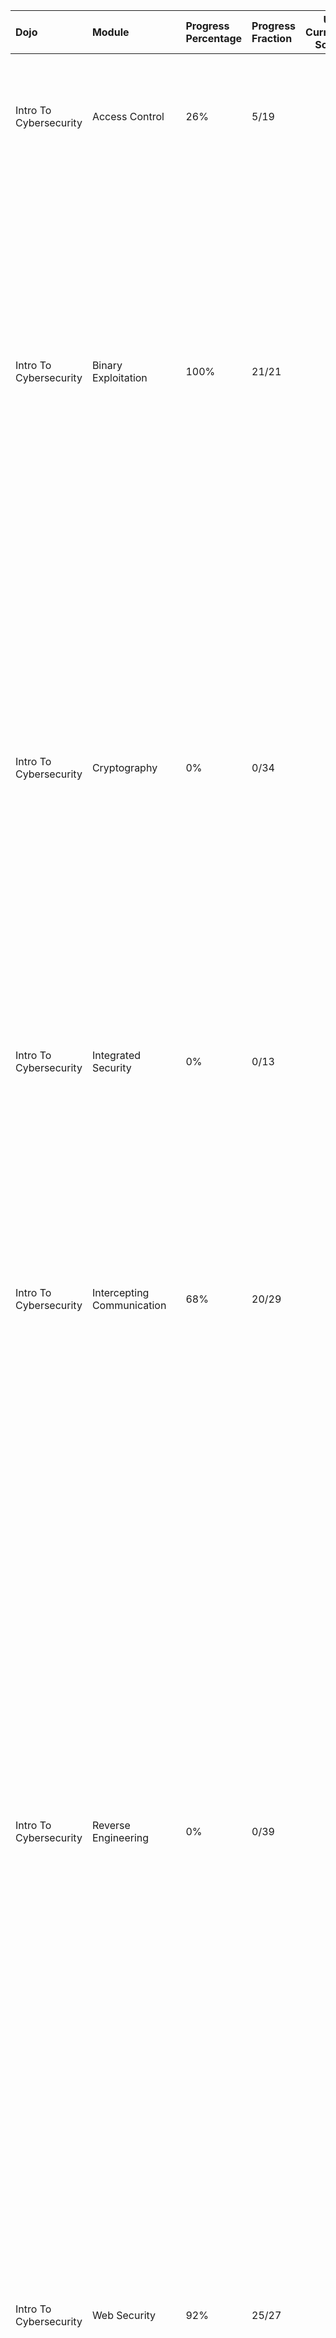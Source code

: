 | Dojo                   | Module                         | Progress Percentage   | Progress Fraction   |   Users Currently Solving | Challenges                                                                                                                                                                                                                                                                                                                                                                                                                                                                                                                                                                                                                                                                                                                                                                                                                                                                                                                                                                                                                                                           |
|:-----------------------|:-------------------------------|:----------------------|:--------------------|--------------------------:|:---------------------------------------------------------------------------------------------------------------------------------------------------------------------------------------------------------------------------------------------------------------------------------------------------------------------------------------------------------------------------------------------------------------------------------------------------------------------------------------------------------------------------------------------------------------------------------------------------------------------------------------------------------------------------------------------------------------------------------------------------------------------------------------------------------------------------------------------------------------------------------------------------------------------------------------------------------------------------------------------------------------------------------------------------------------------|
| Intro To Cybersecurity | Access Control                 | 26%                   | 5/19                |                         3 | `level1`, `level2`, `level3`, `level4`, `level5`, `level6`, `level7`, `level8`, `level9`, `level10`, `level11`, `level12`, `level13`, `level14`, `level15`, `level16`, `level17`, `level18`, `level19`                                                                                                                                                                                                                                                                                                                                                                                                                                                                                                                                                                                                                                                                                                                                                                                                                                                               |
| Intro To Cybersecurity | Binary Exploitation            | 100%                  | 21/21               |                         6 | `Your First Overflow (easy)`, `Your First Overflow (hard)`, `Precision (easy)`, `Precision (hard)`, `Variable Control (easy)`, `Variable Control (hard)`, `Control Hijack (easy)`, `Control Hijack (hard)`, `Tricky Control Hijack (easy)`, `Tricky Control Hijack (hard)`, `PIEs (easy)`, `PIEs (hard)`, `String Lengths (easy)`, `String Lengths (hard)`, `Basic Shellcode`, `NOP Sleds`, `NULL-Free Shellcode`, `Hijack to (Mapped) Shellcode (easy)`, `Hijack to (Mapped) Shellcode (hard)`, `Hijack to Shellcode (easy)`, `Hijack to Shellcode (hard)`                                                                                                                                                                                                                                                                                                                                                                                                                                                                                                          |
| Intro To Cybersecurity | Cryptography                   | 0%                    | 0/34                |                         8 | `XOR`, `XORing Hex`, `XORing ASCII`, `XORing ASCII Strings`, `One-time Pad`, `One-time Pad Tampering`, `Many-time Pad`, `AES`, `AES-ECB-CPA`, `AES-ECB-CPA-HTTP`, `AES-ECB-CPA-HTTP (base64)`, `AES-ECB-CPA-Suffix`, `AES-ECB-CPA-Prefix`, `AES-ECB-CPA-Prefix-2`, `AES-ECB-CPA-Prefix-Miniboss`, `AES-ECB-CPA-Prefix-Boss`, `AES-CBC`, `AES-CBC Tampering`, `AES-CBC Resizing`, `AES-CBC-POA-Partial-Block`, `AES-CBC-POA-Full-Block`, `AES-CBC-POA-Multi-Block`, `AES-CBC-POA-Encrypt`, `DHKE`, `DHKE-to-AES`, `RSA 1`, `RSA 2`, `RSA Signatures`, `SHA 1`, `SHA 2`, `RSA 3`, `RSA 4`, `TLS 1`, `TLS 2`                                                                                                                                                                                                                                                                                                                                                                                                                                                            |
| Intro To Cybersecurity | Integrated Security            | 0%                    | 0/13                |                         6 | `ECB-to-Win (easy)`, `ECB-to-Win (hard)`, `ECB-to-Shellcode (easy)`, `ECB-to-Shellcode (hard)`, `CIMG Screenshots`, `CIMG Screenshots 2`, `Wily Webserver`, `The Watering Hole`, `Secure Chat 1`, `Secure Chat 2`, `Secure Chat 3`, `Secure Chat 4`, `Secure Chat 5`                                                                                                                                                                                                                                                                                                                                                                                                                                                                                                                                                                                                                                                                                                                                                                                                 |
| Intro To Cybersecurity | Intercepting Communication     | 68%                   | 20/29               |                        10 | `Connect`, `Send`, `Shutdown`, `Listen`, `Scan 1`, `Scan 2`, `Monitor 1`, `Monitor 2`, `Sniffing Cookies`, `Network Configuration`, `Firewall 1`, `Firewall 2`, `Firewall 3`, `Denial of Service 1`, `Denial of Service 2`, `Denial of Service 3`, `Ethernet`, `IP`, `TCP`, `TCP Handshake`, `UDP`, `UDP 2`, `UDP Spoofing 1`, `UDP Spoofing 2`, `UDP Spoofing 3`, `UDP Spoofing 4`, `ARP`, `Intercept`, `Man-in-the-Middle`                                                                                                                                                                                                                                                                                                                                                                                                                                                                                                                                                                                                                                         |
| Intro To Cybersecurity | Reverse Engineering            | 0%                    | 0/39                |                        22 | `File Formats: Magic Numbers (Python)`, `File Formats: Magic Numbers (C)`, `File Formats: Magic Numbers (x86)`, `Reading Endianness (Python)`, `Reading Endianness (C)`, `Reading Endianness (x86)`, `Version Information (Python)`, `Version Information (C)`, `Version Information (x86)`, `Metadata and Data (Python)`, `Metadata and Data (C)`, `Metadata and Data (x86)`, `Input Restrictions (Python)`, `Input Restrictions (C)`, `Input Restrictions (x86)`, `Behold the cIMG! (Python)`, `Behold the cIMG! (C)`, `Behold the cIMG! (x86)`, `A Basic cIMG (Python)`, `A Basic cIMG (C)`, `A Basic cIMG (x86)`, `Internal State Mini (C)`, `Internal State Mini (x86)`, `Internal State (C)`, `Internal State (x86)`, `File Formats: Directives (C)`, `File Formats: Directives`, `The Patch Directive`, `Optimizing for Space`, `Tweaking Images`, `Storage and Retrieval`, `Extracting Knowledge`, `Advanced Sprites`, `Accessing Resources`, `Unsafe Animations`, `Animations`, `Interoperability: Patching Data`, `Patching Code`, `Patching Control Flow` |
| Intro To Cybersecurity | Web Security                   | 92%                   | 25/27               |                        14 | `Path Traversal 1`, `Path Traversal 2`, `CMDi 1`, `CMDi 2`, `CMDi 3`, `CMDi 4`, `CMDi 5`, `CMDi 6`, `Authentication Bypass 1`, `Authentication Bypass 2`, `SQLi 1`, `SQLi 2`, `SQLi 3`, `SQLi 4`, `SQLi 5`, `XSS 1`, `XSS 2`, `XSS 3`, `XSS 4`, `XSS 5`, `XSS 6`, `XSS 7`, `CSRF 1`, `CSRF 2`, `CSRF 3`, `CSRF 4`, `CSRF 5`                                                                                                                                                                                                                                                                                                                                                                                                                                                                                                                                                                                                                                                                                                                                          |
| Program Security       | Dynamic Allocator Misuse       | 27%                   | 11/40               |                         5 | `level1.0`, `level1.1`, `level2.0`, `level2.1`, `level3.0`, `level3.1`, `level4.0`, `level4.1`, `level5.0`, `level5.1`, `level6.0`, `level6.1`, `level7.0`, `level7.1`, `level8.0`, `level8.1`, `level9.0`, `level9.1`, `level10.0`, `level10.1`, `level11.0`, `level11.1`, `level12.0`, `level12.1`, `level13.0`, `level13.1`, `level14.0`, `level14.1`, `level15.0`, `level15.1`, `level16.0`, `level16.1`, `level17.0`, `level17.1`, `level18.0`, `level18.1`, `level19.0`, `level19.1`, `level20.0`, `level20.1`                                                                                                                                                                                                                                                                                                                                                                                                                                                                                                                                                 |
| Program Security       | Intermediate Memory Errors     | 0%                    | 0/18                |                         3 | `level4.0`, `level4.1`, `level5.0`, `level5.1`, `level9.0`, `level9.1`, `level10.0`, `level10.1`, `level11.0`, `level11.1`, `level12.0`, `level12.1`, `level13.0`, `level13.1`, `level14.0`, `level14.1`, `level15.0`, `level15.1`                                                                                                                                                                                                                                                                                                                                                                                                                                                                                                                                                                                                                                                                                                                                                                                                                                   |
| Program Security       | Program Exploitation           | 0%                    | 0/18                |                         1 | `level3.0`, `level3.1`, `level4.0`, `level4.1`, `level5.0`, `level5.1`, `level6.0`, `level6.1`, `level7.0`, `level7.1`, `level8.0`, `level8.1`, `level9.0`, `level9.1`, `level10.0`, `level10.1`, `level11.0`, `level11.1`                                                                                                                                                                                                                                                                                                                                                                                                                                                                                                                                                                                                                                                                                                                                                                                                                                           |
| Program Security       | Return Oriented Programming    | 0%                    | 0/30                |                        19 | `level1.0`, `level1.1`, `level2.0`, `level2.1`, `level3.0`, `level3.1`, `level4.0`, `level4.1`, `level5.0`, `level5.1`, `level6.0`, `level6.1`, `level7.0`, `level7.1`, `level8.0`, `level8.1`, `level9.0`, `level9.1`, `level10.0`, `level10.1`, `level11.0`, `level11.1`, `level12.0`, `level12.1`, `level13.0`, `level13.1`, `level14.0`, `level14.1`, `level15.0`, `level15.1`                                                                                                                                                                                                                                                                                                                                                                                                                                                                                                                                                                                                                                                                                   |
| Program Security       | Reverse Engineering            | 0%                    | 0/44                |                         3 | `level1.0`, `level1.1`, `level2.0`, `level2.1`, `level3.0`, `level3.1`, `level4.0`, `level4.1`, `level5.0`, `level5.1`, `level6.0`, `level6.1`, `level7.0`, `level7.1`, `level8.0`, `level8.1`, `level9.0`, `level9.1`, `level10.0`, `level10.1`, `level11.0`, `level11.1`, `level12.0`, `level12.1`, `level13.0`, `level13.1`, `level14.0`, `level14.1`, `level15.0`, `level15.1`, `level16.0`, `level16.1`, `level17.0`, `level17.1`, `level18.0`, `level18.1`, `level19.0`, `level19.1`, `level20.0`, `level20.1`, `level21.0`, `level21.1`, `level22.0`, `level22.1`                                                                                                                                                                                                                                                                                                                                                                                                                                                                                             |
| Program Security       | Shellcode Injection            | 9%                    | 1/11                |                         4 | `level4`, `level5`, `level6`, `level7`, `level8`, `level9`, `level10`, `level11`, `level12`, `level13`, `level14`                                                                                                                                                                                                                                                                                                                                                                                                                                                                                                                                                                                                                                                                                                                                                                                                                                                                                                                                                    |
| Software Exploitation  | Dynamic Allocator Exploitation | 0%                    | 0/17                |                         0 | `level1.0`, `level1.1`, `level2.0`, `level2.1`, `level3.0`, `level3.1`, `level4.0`, `level4.1`, `level5.0`, `level5.1`, `level6.0`, `level6.1`, `level7.0`, `level7.1`, `level8.0`, `level8.1`, `level9`                                                                                                                                                                                                                                                                                                                                                                                                                                                                                                                                                                                                                                                                                                                                                                                                                                                             |
| Software Exploitation  | Exploitation Primitives        | 0%                    | 0/20                |                         3 | `level1.0`, `level1.1`, `level2.0`, `level2.1`, `level3.0`, `level3.1`, `level4.0`, `level4.1`, `level5.0`, `level5.1`, `level6.0`, `level6.1`, `level7.0`, `level7.1`, `level8.0`, `level8.1`, `level9.0`, `level9.1`, `level10.0`, `level10.1`                                                                                                                                                                                                                                                                                                                                                                                                                                                                                                                                                                                                                                                                                                                                                                                                                     |
| Software Exploitation  | File Struct Exploits           | 0%                    | 0/21                |                         1 | `level1`, `level2`, `level3`, `level4`, `level5`, `level6`, `level7`, `level8`, `level9`, `level10`, `level11`, `level12`, `level13`, `level14`, `level15`, `level16`, `level17`, `level18`, `level19`, `level20`, `level21`                                                                                                                                                                                                                                                                                                                                                                                                                                                                                                                                                                                                                                                                                                                                                                                                                                         |
| Software Exploitation  | Format String Exploits         | 54%                   | 13/24               |                         7 | `Level1.0`, `Level1.1`, `Level2.0`, `Level2.1`, `Level3.0`, `Level3.1`, `Level4.0`, `Level4.1`, `Level5.0`, `Level5.1`, `Level6.0`, `Level6.1`, `Level7.0`, `Level7.1`, `Level8.0`, `Level8.1`, `Level9.0`, `Level9.1`, `Level10.0`, `Level10.1`, `Level11.0`, `Level11.1`, `Level12.0`, `Level12.1`                                                                                                                                                                                                                                                                                                                                                                                                                                                                                                                                                                                                                                                                                                                                                                 |
| Software Exploitation  | Kernel Exploitation            | 0%                    | 0/8                 |                         2 | `Level-1`, `Level-2`, `Level-3`, `Level-4`, `Level-5`, `Level-6`, `Level-7`, `Level-8`                                                                                                                                                                                                                                                                                                                                                                                                                                                                                                                                                                                                                                                                                                                                                                                                                                                                                                                                                                               |
| Software Exploitation  | Microarchitecture Exploitation | 0%                    | 0/13                |                         1 | `Baby Spectre 1`, `Baby Spectre 2`, `Baby Spectre 3`, `Baby Spectre 4`, `Baby Spectre 5`, `Prefetch Peek`, `Spooky Spectre 1`, `Spooky Spectre 2`, `Yan85 Reloaded`, `Ghost in the YPU 1`, `Ghost in the YPU 2`, `Molten Access`, `Molten Walk`                                                                                                                                                                                                                                                                                                                                                                                                                                                                                                                                                                                                                                                                                                                                                                                                                      |
| System Security        | Kernel Security                | 0%                    | 0/24                |                         4 | `level1.0`, `level1.1`, `level2.0`, `level2.1`, `level3.0`, `level3.1`, `level4.0`, `level4.1`, `level5.0`, `level5.1`, `level6.0`, `level6.1`, `level7.0`, `level7.1`, `level8.0`, `level8.1`, `level9.0`, `level9.1`, `level10.0`, `level10.1`, `level11.0`, `level11.1`, `level12.0`, `level12.1`                                                                                                                                                                                                                                                                                                                                                                                                                                                                                                                                                                                                                                                                                                                                                                 |
| System Security        | Microarchitecture Exploitation | 0%                    | 0/13                |                         3 | `Baby Spectre 1`, `Baby Spectre 2`, `Baby Spectre 3`, `Baby Spectre 4`, `Baby Spectre 5`, `Prefetch Peek`, `Spooky Spectre 1`, `Spooky Spectre 2`, `Yan85 Reloaded`, `Ghost in the YPU 1`, `Ghost in the YPU 2`, `Molten Access`, `Molten Walk`                                                                                                                                                                                                                                                                                                                                                                                                                                                                                                                                                                                                                                                                                                                                                                                                                      |
| System Security        | Race Conditions                | 0%                    | 0/22                |                         0 | `level1.0`, `level1.1`, `level2.0`, `level2.1`, `level3.0`, `level3.1`, `level4.0`, `level4.1`, `level5.0`, `level5.1`, `level6.0`, `level6.1`, `level7.0`, `level7.1`, `level8.0`, `level8.1`, `level9.0`, `level9.1`, `level10.0`, `level10.1`, `level11.0`, `level11.1`                                                                                                                                                                                                                                                                                                                                                                                                                                                                                                                                                                                                                                                                                                                                                                                           |
| System Security        | Sandboxing                     | 0%                    | 0/18                |                         1 | `level1`, `level2`, `level3`, `level4`, `level5`, `level6`, `level7`, `level8`, `level9`, `level10`, `level11`, `level12`, `level13`, `level14`, `level15`, `level16`, `level17`, `level18`                                                                                                                                                                                                                                                                                                                                                                                                                                                                                                                                                                                                                                                                                                                                                                                                                                                                          |
| System Security        | System Exploitation            | 0%                    | 0/16                |                         3 | `level1.0`, `level1.1`, `level2.0`, `level2.1`, `level3.0`, `level3.1`, `level4.0`, `level4.1`, `level5.0`, `level5.1`, `level6.0`, `level6.1`, `level7.0`, `level7.1`, `level8.0`, `level8.1`                                                                                                                                                                                                                                                                                                                                                                                                                                                                                                                                                                                                                                                                                                                                                                                                                                                                       |